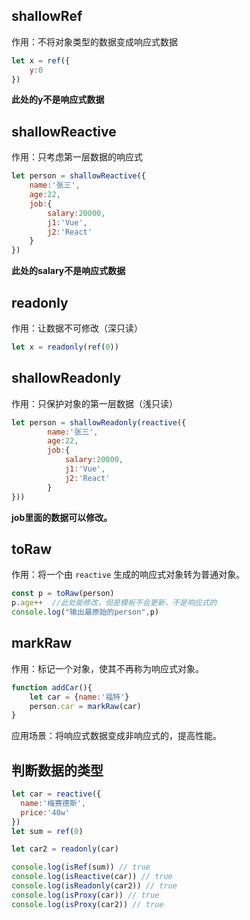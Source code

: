 ## shallowRef

作用：不将对象类型的数据变成响应式数据

```JavaScript
let x = ref({
    y:0
})
```

**此处的y不是响应式数据**

## shallowReactive

作用：只考虑第一层数据的响应式

```JavaScript
let person = shallowReactive({
    name:'张三',
    age:22,
    job:{
        salary:20000,
        j1:'Vue',
        j2:'React'
    }
})
```

**此处的salary不是响应式数据**

## readonly

作用：让数据不可修改（深只读）

```JavaScript
let x = readonly(ref(0))
```

## shallowReadonly

作用：只保护对象的第一层数据（浅只读）

```JavaScript
let person = shallowReadonly(reactive({
        name:'张三',
        age:22,
        job:{
            salary:20000,
            j1:'Vue',
            j2:'React'
        }
}))
```

**job里面的数据可以修改。**

## toRaw

作用：将一个由 `reactive` 生成的响应式对象转为普通对象。

```JavaScript
const p = toRaw(person)
p.age++  //此处能修改，但是模板不会更新，不是响应式的
console.log("输出最原始的person",p)
```

## markRaw

作用：标记一个对象，使其不再称为响应式对象。

```JavaScript
function addCar(){
    let car = {name:'福特'}
    person.car = markRaw(car)
}
```

应用场景：将响应式数据变成非响应式的，提高性能。

## 判断数据的类型

```JavaScript
let car = reactive({
  name:'梅赛德斯',
  price:'40w'
})
let sum = ref(0)

let car2 = readonly(car)

console.log(isRef(sum)) // true
console.log(isReactive(car)) // true
console.log(isReadonly(car2)) // true
console.log(isProxy(car)) // true
console.log(isProxy(car2)) // true
```

